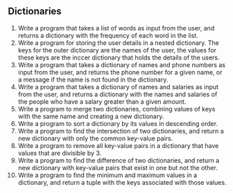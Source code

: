 ## Dictionaries

1. Write a program that takes a list of words as input from the user, and returns a dictionary with the frequency of each word in the list.
2. Write a program for storing the user details in a nested dictionary. The keys for the outer dictionary are the names of the user, the values for these keys are the inccer dictionary that holds the details of the users.
3. Write a program that takes a dictionary of names and phone numbers as input from the user, and returns the phone number for a given name, or a message if the name is not found in the dictionary.
4. Write a program that takes a dictionary of names and salaries as input from the user, and returns a dictionary with the names and salaries of the people who have a salary greater than a given amount.
5. Write a program to merge two dictionaries, combining values of keys with the same name and creating a new dictionary.
6. Write a program to sort a dictionary by its values in descending order.
7. Write a program to find the intersection of two dictionaries, and return a new dictionary with only the common key-value pairs.
8. Write a program to remove all key-value pairs in a dictionary that have values that are divisible by 3.
9. Write a program to find the difference of two dictionaries, and return a new dictionary with key-value pairs that exist in one but not the other.
10. Write a program to find the minimum and maximum values in a dictionary, and return a tuple with the keys associated with those values.
